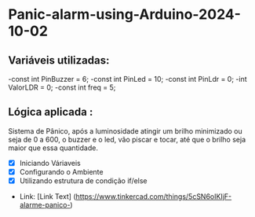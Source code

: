 # Panic-alarm-using-Arduino-2024-10-02

## Variáveis utilizadas:

-const int PinBuzzer = 6;
-const int PinLed = 10;
-const int PinLdr = 0;
-int ValorLDR = 0; 
-const int freq = 5;

## Lógica aplicada :

 Sistema de Pânico, após a luminosidade atingir um brilho minimizado ou seja de 0 a 600, o buzzer e o led, vão piscar e tocar, até que o brilho seja maior que essa quantidade.

- [x] Iniciando Váriaveis 
- [x] Configurando o Ambiente
- [x] Utilizando estrutura de condição if/else

- Link: [Link Text] (https://www.tinkercad.com/things/5cSN6oIKIjF-alarme-panico-)
